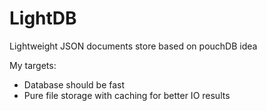 # LightDB
Lightweight JSON documents store based on pouchDB idea


My targets:
- Database should be fast
- Pure file storage with caching for better IO results
